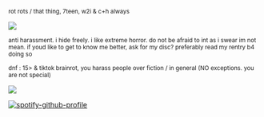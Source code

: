 <sub>rot rots / that thing, 7teen, w2i & c+h always</sub>

![](https://files.catbox.moe/3cwzn5.gif)

<sub>anti harassment. i hide freely. i like extreme horror. do not be afraid to int as i swear im not mean. if youd like to get to know me better, ask for my disc? preferably read my rentry b4 doing so</sub>

<sub>dnf : 15> & tiktok brainrot,  you harass people over fiction / in general (NO exceptions. you are not special)</sub>

![](https://files.catbox.moe/3cwzn5.gif)

[![spotify-github-profile](https://spotify-github-profile.kittinanx.com/api/view?uid=autumngray08&cover_image=true&theme=novatorem&show_offline=false&background_color=121212&interchange=false&bar_color=ff0000&bar_color_cover=false)](https://github.com/kittinan/spotify-github-profile)
